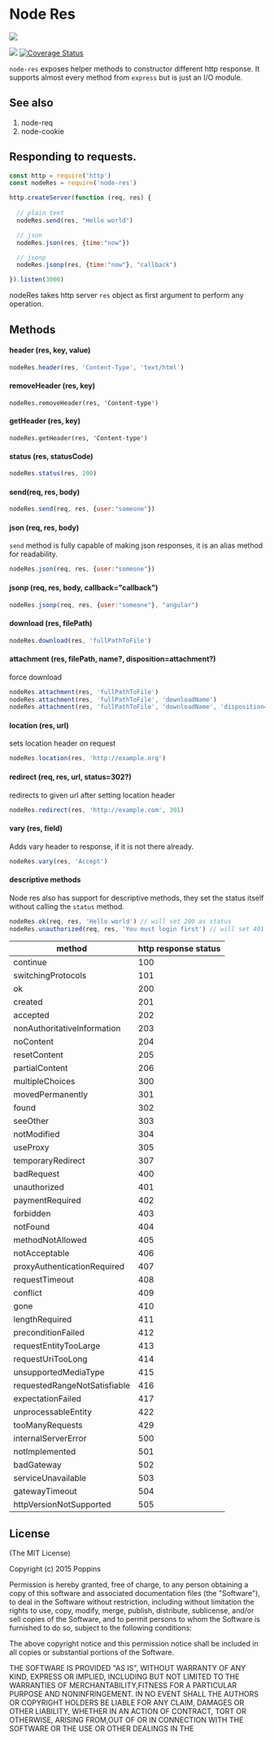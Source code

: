 # Node Res

![](http://i1117.photobucket.com/albums/k594/thetutlage/poppins-1_zpsg867sqyl.png)

![](https://img.shields.io/travis/poppinss/node-res.svg)
[![Coverage Status](https://coveralls.io/repos/poppinss/node-res/badge.svg?branch=master&service=github)](https://coveralls.io/github/poppinss/node-res?branch=master)

`node-res` exposes helper methods to constructor different http response. It supports almost every method from `express` but is just an I/O module.


## See also

1. node-req
2. node-cookie

## Responding to requests.

```javascript
const http = require('http')
const nodeRes = require('node-res')

http.createServer(function (req, res) {
  
  // plain text
  nodeRes.send(res, "Hello world")

  // json
  nodeRes.json(res, {time:"now"})

  // jsonp
  nodeRes.jsonp(res, {time:"now"}, "callback")

}).listen(3000)

```

nodeRes takes http server `res` object as first argument to perform any operation.

## Methods

#### header (res, key, value)

```javascript
nodeRes.header(res, 'Content-Type', 'text/html')
```

#### removeHeader (res, key)

```
nodeRes.removeHeader(res, 'Content-type')
```

#### getHeader (res, key)

```
nodeRes.getHeader(res, 'Content-type')
```

#### status (res, statusCode)

```javascript
nodeRes.status(res, 200)
```

#### send(req, res, body)

```javascript
nodeRes.send(req, res, {user:"someone"})
```

#### json (req, res, body)
`send` method is fully capable of making json responses, it is an alias method for readability.

```javascript
nodeRes.json(req, res, {user:"someone"})
```

#### jsonp (req, res, body, callback="callback")

```javascript
nodeRes.jsonp(req, res, {user:"someone"}, "angular")
```

#### download (res, filePath)

```javascript
nodeRes.download(res, 'fullPathToFile')
```

#### attachment (res, filePath, name?, disposition=attachment?)

force download

```javascript
nodeRes.attachment(res, 'fullPathToFile')
nodeRes.attachment(res, 'fullPathToFile', 'downloadName')
nodeRes.attachment(res, 'fullPathToFile', 'downloadName', 'disposition=attachment')
```

#### location (res, url)

sets location header on request

```javascript
nodeRes.location(res, 'http://example.org')
```

#### redirect (req, res, url, status=302?)

redirects to given url after setting location header

```javascript
nodeRes.redirect(res, 'http://example.com', 301)
```

#### vary (res, field)

Adds vary header to response, if it is not there already.

```javascript
nodeRes.vary(res, 'Accept')
```

#### descriptive methods
Node res also has support for descriptive methods, they set the status itself without calling the `status` method.

```javascript
nodeRes.ok(req, res, 'Hello world') // will set 200 as status
nodeRes.unauthorized(req, res, 'You must login first') // will set 401 as status
```

| method | http response status |
|--------|-------------|
| continue | 100 |
| switchingProtocols | 101 |
| ok | 200 |
| created | 201 |
| accepted | 202 |
| nonAuthoritativeInformation | 203 |
| noContent | 204 |
| resetContent | 205 |
| partialContent | 206 |
| multipleChoices | 300 |
| movedPermanently | 301 |
| found | 302 |
| seeOther | 303 |
| notModified | 304 |
| useProxy | 305 |
| temporaryRedirect | 307 |
| badRequest | 400 |
| unauthorized | 401 |
| paymentRequired | 402 |
| forbidden | 403 |
| notFound | 404 |
| methodNotAllowed | 405 |
| notAcceptable | 406 |
| proxyAuthenticationRequired | 407 |
| requestTimeout | 408 |
| conflict | 409 |
| gone | 410 |
| lengthRequired | 411 |
| preconditionFailed | 412 |
| requestEntityTooLarge | 413 |
| requestUriTooLong | 414 |
| unsupportedMediaType | 415 |
| requestedRangeNotSatisfiable | 416 |
| expectationFailed | 417 |
| unprocessableEntity | 422 |
| tooManyRequests | 429 |
| internalServerError | 500 |
| notImplemented | 501 |
| badGateway | 502 |
| serviceUnavailable | 503 |
| gatewayTimeout | 504 |
| httpVersionNotSupported | 505 |

## License 
(The MIT License)

Copyright (c) 2015 Poppins

Permission is hereby granted, free of charge, to any person obtaining a
copy of this software and associated documentation files (the "Software"),
to deal in the Software without restriction, including without limitation
the rights to use, copy, modify, merge, publish, distribute, sublicense,
and/or sell copies of the Software, and to permit persons to whom the
Software is furnished to do so, subject to the following conditions:

The above copyright notice and this permission notice shall be included in
all copies or substantial portions of the Software.

THE SOFTWARE IS PROVIDED "AS IS", WITHOUT WARRANTY OF ANY KIND, EXPRESS OR IMPLIED, INCLUDING BUT NOT LIMITED TO THE WARRANTIES OF MERCHANTABILITY,FITNESS FOR A PARTICULAR PURPOSE AND NONINFRINGEMENT. IN NO EVENT SHALL THE AUTHORS OR COPYRIGHT HOLDERS BE LIABLE FOR ANY CLAIM, DAMAGES OR OTHER LIABILITY, WHETHER IN AN ACTION OF CONTRACT, TORT OR OTHERWISE, ARISING FROM,OUT OF OR IN CONNECTION WITH THE SOFTWARE OR THE USE OR OTHER DEALINGS IN THE 
